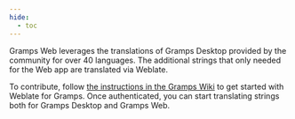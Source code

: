 ```yaml
---
hide:
  - toc
---
```


Gramps Web leverages the translations of Gramps Desktop provided by the community for over 40 languages. The additional strings that only needed for the Web app are translated via Weblate.

To contribute, follow [the instructions in the Gramps Wiki](https://gramps-project.org/wiki/index.php/Translating_Gramps_using_Weblate) to get started with Weblate for Gramps. Once authenticated, you can start translating strings both for Gramps Desktop and Gramps Web.